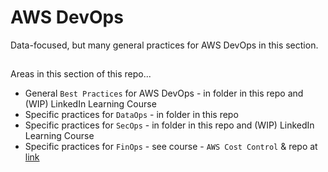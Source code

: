 # AWS DevOps

Data-focused, but many general practices for AWS DevOps in this section.

## 

Areas in this section of this repo...  

- General `Best Practices` for AWS DevOps - in folder in this repo and (WIP) LinkedIn Learning Course
- Specific practices for `DataOps` - in folder in this repo
- Specific practices for `SecOps` - in folder in this repo and (WIP) LinkedIn Learning Course
- Specific practices for `FinOps` - see course - `AWS Cost Control` & repo at [link](https://github.com/lynnlangit/aws-cost-control)


